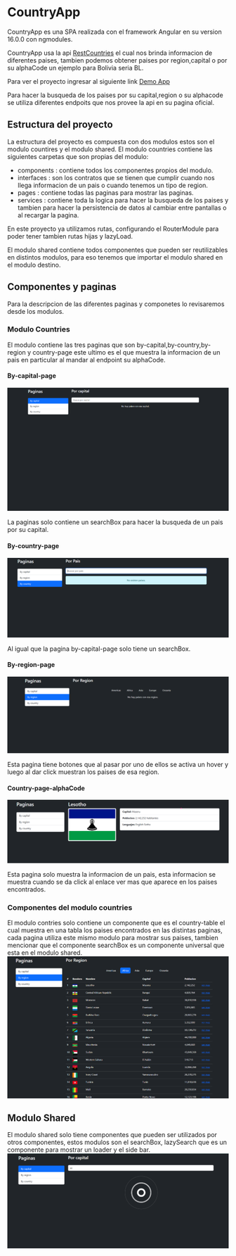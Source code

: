 # CountryApp
CountryApp es una SPA realizada con el framework Angular en su version 16.0.0 con ngmodules.

CountryApp usa la api [RestCountries](https://restcountries.com/)
el cual nos brinda informacion de diferentes paises, tambien podemos obtener paises por region,capital o por su alphaCode un ejemplo para Bolivia seria BL.

Para ver el proyecto ingresar al siguiente link [Demo App](https://rodolfoll.github.io/CountryApp/)

Para hacer la busqueda de los paises por su capital,region o su alphacode se utiliza diferentes endpoits que nos provee la api en su pagina oficial.
## Estructura del proyecto
La estructura del proyecto es compuesta con dos modulos estos son el modulo countires y el modulo shared.
El modulo countries contiene las siguientes carpetas que son propias del modulo:

- components : contiene todos los componentes propios del modulo.
- interfaces : son los contratos que se tienen que cumplir cuando nos llega informacion de un pais o cuando tenemos un tipo de region.
- pages : contiene todas las paginas para mostrar las paginas.
- services : contiene toda la logica para hacer la busqueda de los paises y tambien para hacer la persistencia de datos al cambiar entre pantallas o al recargar la pagina.

En este proyecto ya utilizamos rutas, configurando el RouterModule para poder tener tambien rutas hijas y lazyLoad.

El modulo shared contiene todos componentes que pueden ser reutilizables en distintos modulos, para eso tenemos que importar el modulo shared en el modulo destino.

## Componentes y paginas
Para la descripcion de las diferentes paginas y componetes lo revisaremos desde los modulos.
### Modulo Countries
El modulo contiene las tres paginas que son by-capital,by-country,by-region y country-page este ultimo es el que muestra la informacion de un pais en particular al mandar al endpoint su alphaCode.

#### By-capital-page
![by-capital-page](/src/assets/inico.png)

La paginas solo contiene un searchBox para hacer la busqueda de un pais por su capital.

#### By-country-page
![by-country-page](/src/assets/pais.png)

Al igual que la pagina by-capital-page solo tiene un searchBox.

#### By-region-page
![by-region-page](/src/assets/region.png)

Esta pagina tiene botones que al pasar por uno de ellos se activa un hover y luego al dar click muestran los paises de esa region.

#### Country-page-alphaCode
![country-alphacode](/src/assets/alphacode.png)

Esta pagina solo muestra la informacion de un pais, esta informacion se muestra cuando se da click al enlace ver mas que aparece en los paises encontrados.
### Componentes del modulo countries
El modulo contries solo contiene un componente que es el country-table el cual muestra en una tabla los paises encontrados en las distintas paginas, cada pagina utiliza este mismo modulo para mostrar sus paises, tambien mencionar que el componente searchBox es un componente universal que esta en el modulo shared.
![country-table](/src/assets/table.png)

## Modulo Shared
El modulo shared solo tiene componentes que pueden ser utilizados por otros componentes, estos modulos son el searchBox, lazySearch que es un componente para mostrar un loader y el side bar.
![shared-module](/src/assets/shared.png)



